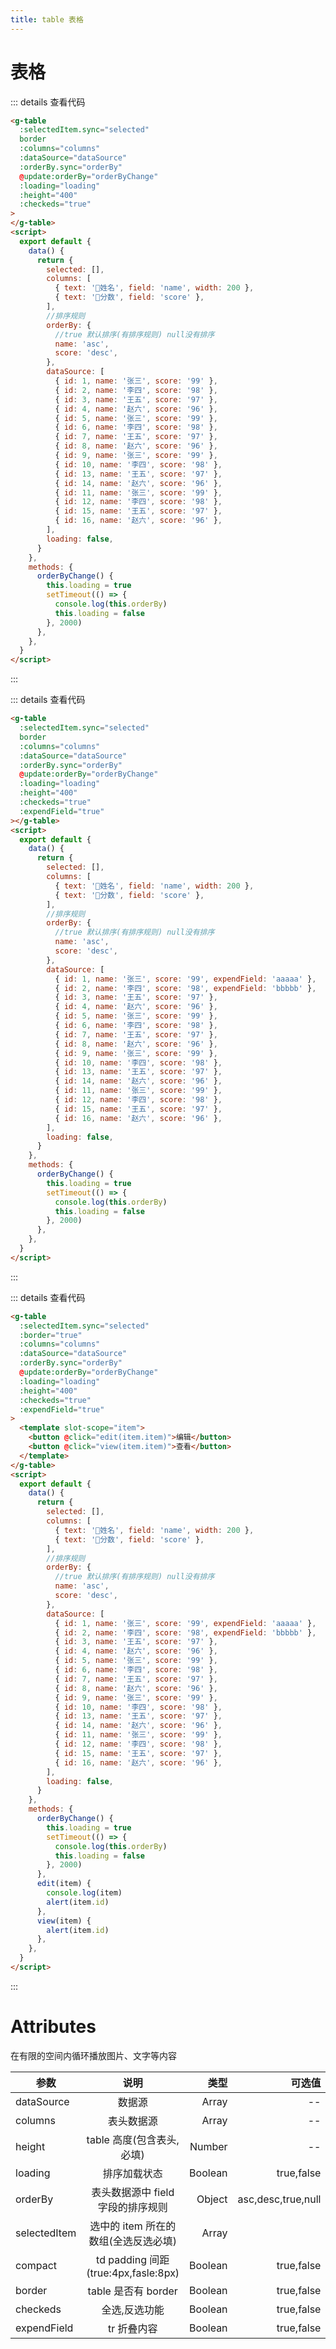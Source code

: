 ```yaml
---
title: table 表格
---
```


# 表格

<ClientOnly>
  <table-demo-1></table-demo-1>
</ClientOnly>

::: details 查看代码

```html
<g-table
  :selectedItem.sync="selected"
  border
  :columns="columns"
  :dataSource="dataSource"
  :orderBy.sync="orderBy"
  @update:orderBy="orderByChange"
  :loading="loading"
  :height="400"
  :checkeds="true"
>
</g-table>
<script>
  export default {
    data() {
      return {
        selected: [],
        columns: [
          { text: '姓名', field: 'name', width: 200 },
          { text: '分数', field: 'score' },
        ],
        //排序规则
        orderBy: {
          //true 默认排序(有排序规则) null没有排序
          name: 'asc',
          score: 'desc',
        },
        dataSource: [
          { id: 1, name: '张三', score: '99' },
          { id: 2, name: '李四', score: '98' },
          { id: 3, name: '王五', score: '97' },
          { id: 4, name: '赵六', score: '96' },
          { id: 5, name: '张三', score: '99' },
          { id: 6, name: '李四', score: '98' },
          { id: 7, name: '王五', score: '97' },
          { id: 8, name: '赵六', score: '96' },
          { id: 9, name: '张三', score: '99' },
          { id: 10, name: '李四', score: '98' },
          { id: 13, name: '王五', score: '97' },
          { id: 14, name: '赵六', score: '96' },
          { id: 11, name: '张三', score: '99' },
          { id: 12, name: '李四', score: '98' },
          { id: 15, name: '王五', score: '97' },
          { id: 16, name: '赵六', score: '96' },
        ],
        loading: false,
      }
    },
    methods: {
      orderByChange() {
        this.loading = true
        setTimeout(() => {
          console.log(this.orderBy)
          this.loading = false
        }, 2000)
      },
    },
  }
</script>
```

:::

<ClientOnly>
  <table-demo-2></table-demo-2>
</ClientOnly>

::: details 查看代码

```html
<g-table
  :selectedItem.sync="selected"
  border
  :columns="columns"
  :dataSource="dataSource"
  :orderBy.sync="orderBy"
  @update:orderBy="orderByChange"
  :loading="loading"
  :height="400"
  :checkeds="true"
  :expendField="true"
></g-table>
<script>
  export default {
    data() {
      return {
        selected: [],
        columns: [
          { text: '姓名', field: 'name', width: 200 },
          { text: '分数', field: 'score' },
        ],
        //排序规则
        orderBy: {
          //true 默认排序(有排序规则) null没有排序
          name: 'asc',
          score: 'desc',
        },
        dataSource: [
          { id: 1, name: '张三', score: '99', expendField: 'aaaaa' },
          { id: 2, name: '李四', score: '98', expendField: 'bbbbb' },
          { id: 3, name: '王五', score: '97' },
          { id: 4, name: '赵六', score: '96' },
          { id: 5, name: '张三', score: '99' },
          { id: 6, name: '李四', score: '98' },
          { id: 7, name: '王五', score: '97' },
          { id: 8, name: '赵六', score: '96' },
          { id: 9, name: '张三', score: '99' },
          { id: 10, name: '李四', score: '98' },
          { id: 13, name: '王五', score: '97' },
          { id: 14, name: '赵六', score: '96' },
          { id: 11, name: '张三', score: '99' },
          { id: 12, name: '李四', score: '98' },
          { id: 15, name: '王五', score: '97' },
          { id: 16, name: '赵六', score: '96' },
        ],
        loading: false,
      }
    },
    methods: {
      orderByChange() {
        this.loading = true
        setTimeout(() => {
          console.log(this.orderBy)
          this.loading = false
        }, 2000)
      },
    },
  }
</script>
```

:::

<ClientOnly>
  <table-demo-3></table-demo-3>
</ClientOnly>

::: details 查看代码

```html
<g-table
  :selectedItem.sync="selected"
  :border="true"
  :columns="columns"
  :dataSource="dataSource"
  :orderBy.sync="orderBy"
  @update:orderBy="orderByChange"
  :loading="loading"
  :height="400"
  :checkeds="true"
  :expendField="true"
>
  <template slot-scope="item">
    <button @click="edit(item.item)">编辑</button>
    <button @click="view(item.item)">查看</button>
  </template>
</g-table>
<script>
  export default {
    data() {
      return {
        selected: [],
        columns: [
          { text: '姓名', field: 'name', width: 200 },
          { text: '分数', field: 'score' },
        ],
        //排序规则
        orderBy: {
          //true 默认排序(有排序规则) null没有排序
          name: 'asc',
          score: 'desc',
        },
        dataSource: [
          { id: 1, name: '张三', score: '99', expendField: 'aaaaa' },
          { id: 2, name: '李四', score: '98', expendField: 'bbbbb' },
          { id: 3, name: '王五', score: '97' },
          { id: 4, name: '赵六', score: '96' },
          { id: 5, name: '张三', score: '99' },
          { id: 6, name: '李四', score: '98' },
          { id: 7, name: '王五', score: '97' },
          { id: 8, name: '赵六', score: '96' },
          { id: 9, name: '张三', score: '99' },
          { id: 10, name: '李四', score: '98' },
          { id: 13, name: '王五', score: '97' },
          { id: 14, name: '赵六', score: '96' },
          { id: 11, name: '张三', score: '99' },
          { id: 12, name: '李四', score: '98' },
          { id: 15, name: '王五', score: '97' },
          { id: 16, name: '赵六', score: '96' },
        ],
        loading: false,
      }
    },
    methods: {
      orderByChange() {
        this.loading = true
        setTimeout(() => {
          console.log(this.orderBy)
          this.loading = false
        }, 2000)
      },
      edit(item) {
        console.log(item)
        alert(item.id)
      },
      view(item) {
        alert(item.id)
      },
    },
  }
</script>
```

:::

# Attributes

在有限的空间内循环播放图片、文字等内容

| 参数         |                 说明                 |    类型 |             可选值 |  默认 |
| ------------ | :----------------------------------: | ------: | -----------------: | ----: |
| dataSource   |                数据源                |   Array |                 -- |    -- |
| columns      |              表头数据源              |   Array |                 -- |    -- |
| height       |      table 高度(包含表头,必填)       |  Number |                 -- |    -- |
| loading      |             排序加载状态             | Boolean |         true,false | false |
| orderBy      |  表头数据源中 field 字段的排序规则   |  Object | asc,desc,true,null |    -- |
| selectedItem | 选中的 item 所在的数组(全选反选必填) |   Array |                    |    -- |
| compact      | td padding 间距 (true:4px,fasle:8px) | Boolean |         true,false | false |
| border       |         table 是否有 border          | Boolean |         true,false | false |
| checkeds     |            全选,反选功能             | Boolean |         true,false | false |
| expendField  |             tr 折叠内容              | Boolean |         true,false | false |
